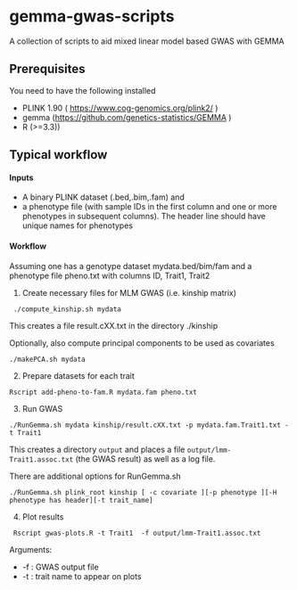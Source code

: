 # gemma-gwas-scripts
A collection of scripts to aid mixed linear model based GWAS with GEMMA

## Prerequisites
You need to have the following installed
 -  PLINK 1.90 ( https://www.cog-genomics.org/plink2/ )
 - gemma (https://github.com/genetics-statistics/GEMMA )
 - R (>=3.3))

##  Typical workflow

#### Inputs 
 - A binary PLINK dataset (.bed,.bim,.fam) and
 - a phenotype file (with sample IDs in the first column and one or more phenotypes in subsequent columns). The header line should have unique names for phenotypes


####  Workflow 

Assuming one has a genotype dataset mydata.bed/bim/fam and a phenotype file pheno.txt with columns ID, Trait1, Trait2

 1. Create necessary files for MLM GWAS (i.e. kinship matrix)
```
 ./compute_kinship.sh mydata
```
This creates a file result.cXX.txt in the directory ./kinship


Optionally, also compute principal components to be used as covariates
```
./makePCA.sh mydata
```

 2. Prepare datasets for each trait
```
Rscript add-pheno-to-fam.R mydata.fam pheno.txt
```

 3. Run GWAS

```
./RunGemma.sh mydata kinship/result.cXX.txt -p mydata.fam.Trait1.txt -t Trait1
```
This creates a directory `output` and places a file `output/lmm-Trait1.assoc.txt`  (the GWAS result) as well as a log file.

There are  additional options for RunGemma.sh 
```
./RunGemma.sh plink_root kinship [ -c covariate ][-p phenotype ][-H phenotype has header][-t trait_name]
```

 4. Plot results
```
 Rscript gwas-plots.R -t Trait1  -f output/lmm-Trait1.assoc.txt
```
Arguments: 
 - -f : GWAS output file
 - -t : trait name to appear on plots

